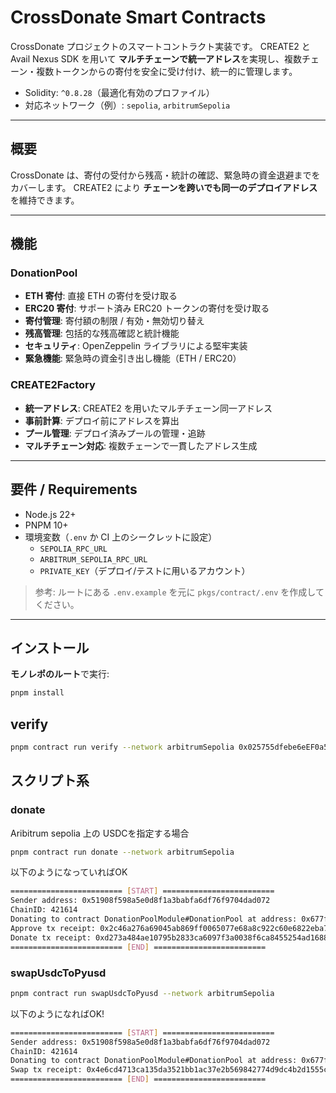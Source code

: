 # CrossDonate Smart Contracts

CrossDonate プロジェクトのスマートコントラクト実装です。
CREATE2 と Avail Nexus SDK を用いて **マルチチェーンで統一アドレス**を実現し、複数チェーン・複数トークンからの寄付を安全に受け付け、統一的に管理します。

- Solidity: `^0.8.28`（最適化有効のプロファイル）
- 対応ネットワーク（例）: `sepolia`, `arbitrumSepolia`

---

## 概要

CrossDonate は、寄付の受付から残高・統計の確認、緊急時の資金退避までをカバーします。
CREATE2 により **チェーンを跨いでも同一のデプロイアドレス**を維持できます。

---

## 機能

### DonationPool
- **ETH 寄付**: 直接 ETH の寄付を受け取る
- **ERC20 寄付**: サポート済み ERC20 トークンの寄付を受け取る
- **寄付管理**: 寄付額の制限 / 有効・無効切り替え
- **残高管理**: 包括的な残高確認と統計機能
- **セキュリティ**: OpenZeppelin ライブラリによる堅牢実装
- **緊急機能**: 緊急時の資金引き出し機能（ETH / ERC20）

### CREATE2Factory
- **統一アドレス**: CREATE2 を用いたマルチチェーン同一アドレス
- **事前計算**: デプロイ前にアドレスを算出
- **プール管理**: デプロイ済みプールの管理・追跡
- **マルチチェーン対応**: 複数チェーンで一貫したアドレス生成

---

## 要件 / Requirements

- Node.js 22+
- PNPM 10+
- 環境変数（`.env` か CI 上のシークレットに設定）
  - `SEPOLIA_RPC_URL`
  - `ARBITRUM_SEPOLIA_RPC_URL`
  - `PRIVATE_KEY`（デプロイ/テストに用いるアカウント）

> 参考: ルートにある `.env.example` を元に `pkgs/contract/.env` を作成してください。

---

## インストール

**モノレポのルート**で実行:

```sh
pnpm install
```

## verify

```bash
pnpm contract run verify --network arbitrumSepolia 0x025755dfebe6eEF0a58cEa71ba3A417f4175CAa3
```

## スクリプト系

### donate

Aribitrum sepolia 上の USDCを指定する場合

```bash
pnpm contract run donate --network arbitrumSepolia
```

以下のようになっていればOK

```bash
========================= [START] =========================
Sender address: 0x51908f598a5e0d8f1a3babfa6df76f9704dad072
ChainID: 421614
Donating to contract DonationPoolModule#DonationPool at address: 0x677fA3F54bab17C4654A534683F1CEab94278632
Approve tx receipt: 0x2c46a276a69045ab869ff0065077e68a8c922c60e6822eba73a38c0e046883f6
Donate tx receipt: 0xd273a484ae10795b2833ca6097f3a0038f6ca8455254ad1688533270740dd4b4
========================= [END] =========================
```

### swapUsdcToPyusd

```bash
pnpm contract run swapUsdcToPyusd --network arbitrumSepolia
```

以下のようになればOK!

```bash
========================= [START] =========================
Sender address: 0x51908f598a5e0d8f1a3babfa6df76f9704dad072
ChainID: 421614
Donating to contract DonationPoolModule#DonationPool at address: 0x677fA3F54bab17C4654A534683F1CEab94278632
Swap tx receipt: 0x4e6cd4713ca135da3521bb1ac37e2b569842774d9dc4b2d1555ce2936fb735ae
========================= [END] =========================
```
